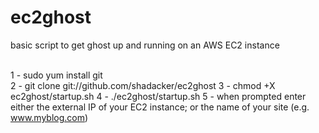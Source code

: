# ec2ghost
basic script to get ghost up and running on an AWS EC2 instance<br><br>

1 - sudo yum install git<br>
2 - git clone git://github.com/shadacker/ec2ghost
3 - chmod +X ec2ghost/startup.sh
4 - ./ec2ghost/startup.sh
5 - when prompted enter either the external IP of your EC2 instance; or the name of your site (e.g. www.myblog.com)




